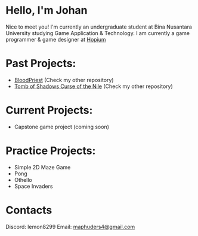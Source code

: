 # Hello, I'm Johan

Nice to meet you! I'm currently an undergraduate student at Bina Nusantara University studying Game Application & Technology. I am currently a game programmer & game designer at [Hopium](https://hopium.itch.io/)


# Past Projects:
- [BloodPriest](https://hopium.itch.io/bloodpriest) (Check my other repository)
- [Tomb of Shadows Curse of the Nile](https://hopium.itch.io/tomb-of-shadows-curse-of-the-nile) (Check my other repository)

# Current Projects:
- Capstone game project (coming soon)

# Practice Projects:
- Simple 2D Maze Game
- Pong
- Othello
- Space Invaders

# Contacts
Discord: lemon8299
Email: maphuders4@gmail.com
